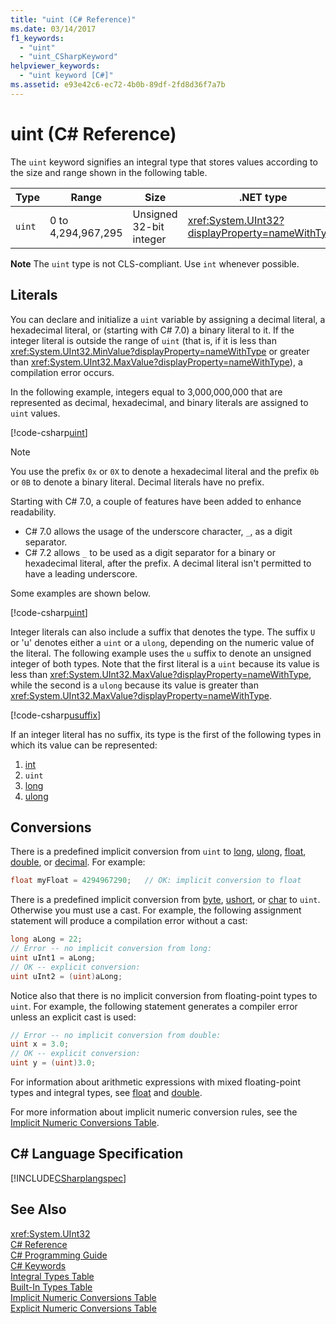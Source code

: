 ```yaml
---
title: "uint (C# Reference)"
ms.date: 03/14/2017
f1_keywords: 
  - "uint"
  - "uint_CSharpKeyword"
helpviewer_keywords: 
  - "uint keyword [C#]"
ms.assetid: e93e42c6-ec72-4b0b-89df-2fd8d36f7a7b
---
```

# uint (C# Reference)

The `uint` keyword signifies an integral type that stores values according to the size and range shown in the following table.  


|Type|Range|Size|.NET type|  
|----------|-----------|----------|-------------------------|  
|`uint`|0 to 4,294,967,295|Unsigned 32-bit integer|<xref:System.UInt32?displayProperty=nameWithType>|  

 **Note** The `uint` type is not CLS-compliant. Use `int` whenever possible.  

## Literals  

You can declare and initialize a `uint` variable by assigning a decimal literal, a hexadecimal literal, or (starting with C# 7.0) a binary literal to it. If the integer literal is outside the range of `uint` (that is, if it is less than <xref:System.UInt32.MinValue?displayProperty=nameWithType> or greater than <xref:System.UInt32.MaxValue?displayProperty=nameWithType>), a compilation error occurs.

In the following example, integers equal to 3,000,000,000 that are represented as decimal, hexadecimal, and binary literals are assigned to `uint` values.  

[!code-csharp[uint](../../../../samples/snippets/csharp/language-reference/keywords/numeric-literals.cs#UInt)]  

> [!NOTE]
> You use the prefix `0x` or `0X` to denote a hexadecimal literal and the prefix `0b` or `0B` to denote a binary literal. Decimal literals have no prefix. 

Starting with C# 7.0, a couple of features have been added to enhance readability. 
- C# 7.0 allows the usage of the underscore character, `_`, as a digit separator.
- C# 7.2 allows `_` to be used as a digit separator for a binary or hexadecimal literal, after the prefix. A decimal literal isn't permitted to have a leading underscore.

Some examples are shown below.

[!code-csharp[uint](../../../../samples/snippets/csharp/language-reference/keywords/numeric-literals.cs#UIntS)]  

 Integer literals can also include a suffix that denotes the type. The suffix `U` or 'u' denotes either a `uint` or a `ulong`, depending on the numeric value of the literal. The following example uses the `u` suffix to denote an unsigned integer of both types. Note that the first literal is a `uint` because its value is less than <xref:System.UInt32.MaxValue?displayProperty=nameWithType>, while the second is a `ulong` because its value is greater than <xref:System.UInt32.MaxValue?displayProperty=nameWithType>.

[!code-csharp[usuffix](../../../../samples/snippets/csharp/language-reference/keywords/numeric-suffixes.cs#1)]  

If an integer literal has no suffix, its type is the first of the following types in which its value can be represented: 

1. [int](int.md)
2. `uint`
3. [long](../../../csharp/language-reference/keywords/long.md)
4. [ulong](../../../csharp/language-reference/keywords/ulong.md) 

## Conversions  
 There is a predefined implicit conversion from `uint` to [long](../../../csharp/language-reference/keywords/long.md), [ulong](../../../csharp/language-reference/keywords/ulong.md), [float](../../../csharp/language-reference/keywords/float.md), [double](../../../csharp/language-reference/keywords/double.md), or [decimal](../../../csharp/language-reference/keywords/decimal.md). For example:  

```csharp  
float myFloat = 4294967290;   // OK: implicit conversion to float  
```  

 There is a predefined implicit conversion from [byte](../../../csharp/language-reference/keywords/byte.md), [ushort](../../../csharp/language-reference/keywords/ushort.md), or [char](../../../csharp/language-reference/keywords/char.md) to `uint`. Otherwise you must use a cast. For example, the following assignment statement will produce a compilation error without a cast:  

```csharp  
long aLong = 22;  
// Error -- no implicit conversion from long:  
uint uInt1 = aLong;   
// OK -- explicit conversion:  
uint uInt2 = (uint)aLong;  
```  

 Notice also that there is no implicit conversion from floating-point types to `uint`. For example, the following statement generates a compiler error unless an explicit cast is used:  

```csharp  
// Error -- no implicit conversion from double:  
uint x = 3.0;  
// OK -- explicit conversion:  
uint y = (uint)3.0;   
```  

 For information about arithmetic expressions with mixed floating-point types and integral types, see [float](../../../csharp/language-reference/keywords/float.md) and [double](../../../csharp/language-reference/keywords/double.md).  

 For more information about implicit numeric conversion rules, see the [Implicit Numeric Conversions Table](../../../csharp/language-reference/keywords/implicit-numeric-conversions-table.md).  

## C# Language Specification  
 [!INCLUDE[CSharplangspec](~/includes/csharplangspec-md.md)]  

## See Also  
 <xref:System.UInt32>  
 [C# Reference](../../../csharp/language-reference/index.md)  
 [C# Programming Guide](../../../csharp/programming-guide/index.md)  
 [C# Keywords](../../../csharp/language-reference/keywords/index.md)  
 [Integral Types Table](../../../csharp/language-reference/keywords/integral-types-table.md)  
 [Built-In Types Table](../../../csharp/language-reference/keywords/built-in-types-table.md)  
 [Implicit Numeric Conversions Table](../../../csharp/language-reference/keywords/implicit-numeric-conversions-table.md)  
 [Explicit Numeric Conversions Table](../../../csharp/language-reference/keywords/explicit-numeric-conversions-table.md)
